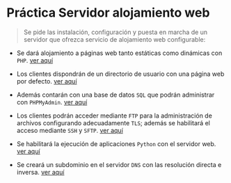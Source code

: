 # Práctica Servidor alojamiento web

> Se pide las instalación, configuración y puesta en marcha de un servidor que ofrezca servicio de alojamiento web configurable:

- Se dará alojamiento a páginas web tanto estáticas como dinámicas con `PHP`. [ver aquí](/ejercicio1/apache2.md)

- Los clientes dispondrán de un directorio de usuario con una página web por defecto. [ver aquí](/ejercicio1/apache2.md)

- Además contarán con una base de datos `SQL` que podrán administrar con `PHPMyAdmin`. [ver aquí](/ejercicio1/apache2.md)

- Los clientes podrán acceder mediante `FTP` para la administración de archivos configurando adecuadamente `TLS`; además se habilitará el acceso mediante `SSH` y `SFTP`. [ver aquí](/ejercicio1/apache2.md)

- Se habilitará la ejecución de aplicaciones `Python` con el servidor web. [ver aquí](/ejercicio1/apache2.md)

- Se creará un subdominio en el servidor `DNS` con las resolución directa e inversa. [ver aquí](/ejercicio1/apache2.md)
